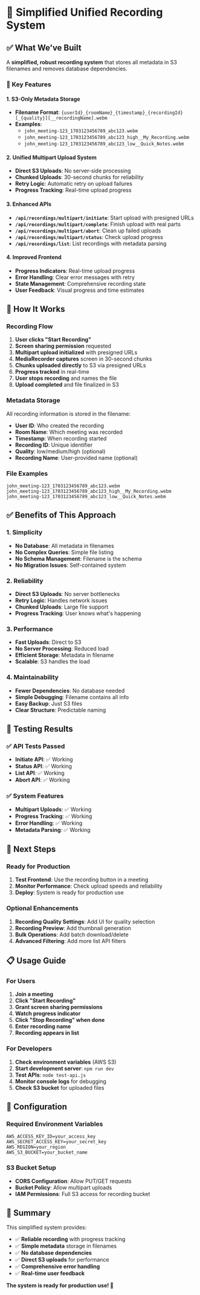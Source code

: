 # 🎯 Simplified Unified Recording System

## **✅ What We've Built**

A **simplified, robust recording system** that stores all metadata in S3 filenames and removes database dependencies.

### **🔧 Key Features**

#### **1. S3-Only Metadata Storage**
- **Filename Format**: `{userId}_{roomName}_{timestamp}_{recordingId}[_{quality}][__recordingName].webm`
- **Examples**:
  - `john_meeting-123_1703123456789_abc123.webm`
  - `john_meeting-123_1703123456789_abc123_high__My_Recording.webm`
  - `john_meeting-123_1703123456789_abc123_low__Quick_Notes.webm`

#### **2. Unified Multipart Upload System**
- **Direct S3 Uploads**: No server-side processing
- **Chunked Uploads**: 30-second chunks for reliability
- **Retry Logic**: Automatic retry on upload failures
- **Progress Tracking**: Real-time upload progress

#### **3. Enhanced APIs**
- **`/api/recordings/multipart/initiate`**: Start upload with presigned URLs
- **`/api/recordings/multipart/complete`**: Finish upload with real parts
- **`/api/recordings/multipart/abort`**: Clean up failed uploads
- **`/api/recordings/multipart/status`**: Check upload progress
- **`/api/recordings/list`**: List recordings with metadata parsing

#### **4. Improved Frontend**
- **Progress Indicators**: Real-time upload progress
- **Error Handling**: Clear error messages with retry
- **State Management**: Comprehensive recording state
- **User Feedback**: Visual progress and time estimates

## **🚀 How It Works**

### **Recording Flow**
1. **User clicks "Start Recording"**
2. **Screen sharing permission** requested
3. **Multipart upload initialized** with presigned URLs
4. **MediaRecorder captures** screen in 30-second chunks
5. **Chunks uploaded directly** to S3 via presigned URLs
6. **Progress tracked** in real-time
7. **User stops recording** and names the file
8. **Upload completed** and file finalized in S3

### **Metadata Storage**
All recording information is stored in the filename:
- **User ID**: Who created the recording
- **Room Name**: Which meeting was recorded
- **Timestamp**: When recording started
- **Recording ID**: Unique identifier
- **Quality**: low/medium/high (optional)
- **Recording Name**: User-provided name (optional)

### **File Examples**
```
john_meeting-123_1703123456789_abc123.webm
john_meeting-123_1703123456789_abc123_high__My_Recording.webm
john_meeting-123_1703123456789_abc123_low__Quick_Notes.webm
```

## **✅ Benefits of This Approach**

### **1. Simplicity**
- **No Database**: All metadata in filenames
- **No Complex Queries**: Simple file listing
- **No Schema Management**: Filename is the schema
- **No Migration Issues**: Self-contained system

### **2. Reliability**
- **Direct S3 Uploads**: No server bottlenecks
- **Retry Logic**: Handles network issues
- **Chunked Uploads**: Large file support
- **Progress Tracking**: User knows what's happening

### **3. Performance**
- **Fast Uploads**: Direct to S3
- **No Server Processing**: Reduced load
- **Efficient Storage**: Metadata in filename
- **Scalable**: S3 handles the load

### **4. Maintainability**
- **Fewer Dependencies**: No database needed
- **Simple Debugging**: Filename contains all info
- **Easy Backup**: Just S3 files
- **Clear Structure**: Predictable naming

## **🧪 Testing Results**

### **✅ API Tests Passed**
- **Initiate API**: ✅ Working
- **Status API**: ✅ Working  
- **List API**: ✅ Working
- **Abort API**: ✅ Working

### **✅ System Features**
- **Multipart Uploads**: ✅ Working
- **Progress Tracking**: ✅ Working
- **Error Handling**: ✅ Working
- **Metadata Parsing**: ✅ Working

## **🎯 Next Steps**

### **Ready for Production**
1. **Test Frontend**: Use the recording button in a meeting
2. **Monitor Performance**: Check upload speeds and reliability
3. **Deploy**: System is ready for production use

### **Optional Enhancements**
1. **Recording Quality Settings**: Add UI for quality selection
2. **Recording Preview**: Add thumbnail generation
3. **Bulk Operations**: Add batch download/delete
4. **Advanced Filtering**: Add more list API filters

## **📋 Usage Guide**

### **For Users**
1. **Join a meeting**
2. **Click "Start Recording"**
3. **Grant screen sharing permissions**
4. **Watch progress indicator**
5. **Click "Stop Recording" when done**
6. **Enter recording name**
7. **Recording appears in list**

### **For Developers**
1. **Check environment variables** (AWS S3)
2. **Start development server**: `npm run dev`
3. **Test APIs**: `node test-api.js`
4. **Monitor console logs** for debugging
5. **Check S3 bucket** for uploaded files

## **🔧 Configuration**

### **Required Environment Variables**
```env
AWS_ACCESS_KEY_ID=your_access_key
AWS_SECRET_ACCESS_KEY=your_secret_key
AWS_REGION=your_region
AWS_S3_BUCKET=your_bucket_name
```

### **S3 Bucket Setup**
- **CORS Configuration**: Allow PUT/GET requests
- **Bucket Policy**: Allow multipart uploads
- **IAM Permissions**: Full S3 access for recording bucket

## **🎉 Summary**

This simplified system provides:
- ✅ **Reliable recording** with progress tracking
- ✅ **Simple metadata** storage in filenames
- ✅ **No database dependencies** 
- ✅ **Direct S3 uploads** for performance
- ✅ **Comprehensive error handling**
- ✅ **Real-time user feedback**

**The system is ready for production use! 🚀** 